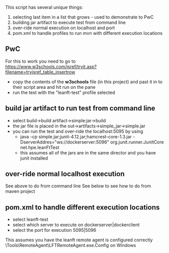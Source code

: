 This script has several unique things:
1. selecting last item in a list that grows - used to demonstrate to PwC
2. building jar artifact to execute test from command line
3. over-ride normal execution on localhost and port
4. pom.xml to handle profiles to run mvn with different execution locations

## PwC
For this to work you need to go to https://www.w3schools.com/jsref/tryit.asp?filename=tryjsref_table_insertrow
* copy the contents of the **w3schools** file (in this project) and past it in to their script area and hit run on the pane
* run the test with the "leanft-test" profile selected

## build jar artifact to run test from command line
* select build->build artifact->simple:jar->build
* the jar file is placed in the out->artifacts->simple_jar->simple.jar
* you can run the test and over-ride the localhost:5095 by using
  * java -cp simple.jar;junit-4.12.jar;hamcrest-core-1.3.jar -DserverAddres="ws://dockerserver:5096" org.junit.runner.JunitCore net.hpe.leanFtTest
  * this assumes all of the jars are in the same director and you have junit installed

## over-ride normal localhost execution
See above to do from command line
See below to see how to do from maven project

## pom.xml to handle different execution locations
* select leanft-test
* select which server to execute on dockerserver|dockerclient
* select the port for execution 5095|5096

This assumes you have the leanft remote agent is configured correctly <hpe install>\Tools\RemoteAgent\LFTRemoteAgent.exe.Config on Windows